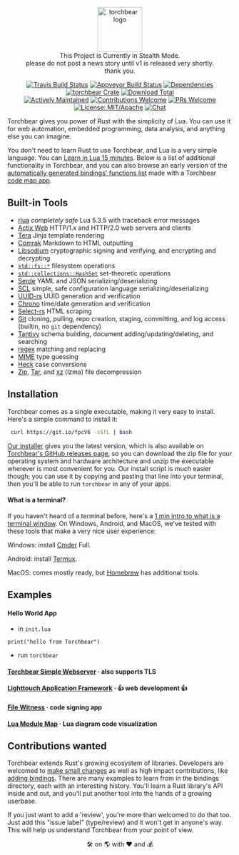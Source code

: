 <p align="center"><img width="100" src="https://i.imgur.com/3GfOkqo.png" alt="torchbear logo"><br>This Project is Currently in Stealth Mode.<br>please do not post a news story until v1 is released very shortly.<br>thank you.</p>

<p align="center">
  <a href="https://www.travis-ci.com/foundpatterns/torchbear"><img src="https://travis-ci.com/foundpatterns/torchbear.svg?branch=master" alt="Travis Build Status"></a>
  <a href="https://ci.appveyor.com/project/mitchtbaum/torchbear"><img src="https://ci.appveyor.com/api/projects/status/mg6e0p7s5v7j61ja?svg=true" alt="Appveyor Build Status"></a>
  <a href="https://deps.rs/crate/torchbear"><img src="https://deps.rs/repo/github/foundpatterns/torchbear/status.svg" alt="Dependencies"></a>
  <a href="https://crates.io/crates/torchbear"><img src="https://img.shields.io/crates/v/torchbear.svg" alt="torchbear Crate"></a>
  <a href="https://github.com/foundpatterns/torchbear/releases"><img src="https://img.shields.io/github/downloads/foundpatterns/torchbear/total.svg" alt="Download Total"></a>
  <br>
  <a href="https://github.com/rust-lang/crates.io/issues/704"><img src="https://img.shields.io/badge/maintenance-actively--developed-brightgreen.svg" alt="Actively Maintained"></a>
  <a href="https://opensource.com/life/16/1/8-ways-contribute-open-source-without-writing-code"><img src="https://img.shields.io/badge/contributions-welcome-brightgreen.svg?style=" alt="Contributions Welcome"></a>
  <a href="https://akrabat.com/the-beginners-guide-to-contributing-to-a-github-project/#to-sum-up"><img src="https://img.shields.io/badge/PRs-welcome-brightgreen.svg" alt="PRs Welcome"></a>
  <a href="https://en.wikipedia.org/wiki/List_of_parties_to_international_copyright_agreements"><img src="https://img.shields.io/badge/License-MIT%2FApache2-blue.svg" alt="License: MIT/Apache"></a>
  <a href="https://discord.gg/b6MY7dG"><img src="https://img.shields.io/badge/chat-on%20discord-7289da.svg" alt="Chat"></a>
</p>

Torchbear gives you power of Rust with the simplicity of Lua.  You can use it for web automation, embedded programming, data analysis, and anything else you can imagine.

You don't need to learn Rust to use Torchbear, and Lua is a very simple language.  You can [Learn in Lua 15 minutes](http://tylerneylon.com/a/learn-lua/).  Below is a list of additional functionality in Torchbear, and you can also browse an early version of the [automatically generated bindings' functions list](https://foundpatterns.github.io/torchbear-docs/torchbear-list-0.9.0-d3463da.html) made with a Torchbear [code map app](http://github.com/foundpatterns/lua-module-map).

## Built-in Tools

* [rlua](https://github.com/kyren/rlua) *completely safe* Lua 5.3.5 with traceback error messages
* [Actix Web](https://github.com/actix/actix-web) HTTP/1.x and HTTP/2.0 web servers and clients
* [Tera](https://github.com/Keats/tera) Jinja template rendering
* [Comrak](https://github.com/kivikakk/comrak) Markdown to HTML outputting
* [Libsodium](https://github.com/maidsafe/rust_sodium) cryptographic signing and verifying, and encrypting and decrypting
* [`std::fs::*`](https://doc.rust-lang.org/std/fs/index.html) filesystem operations
* [`std::collections::HashSet`](https://doc.rust-lang.org/std/collections/struct.HashSet.html) set-theoretic operations
* [Serde](https://github.com/serde-rs/serde) YAML and JSON serializing/deserializing
* [SCL](https://github.com/Keats/scl) simple, safe configuration language serializing/deserializing
* [UUID-rs](https://github.com/uuid-rs/uuid) UUID generation and verification
* [Chrono](https://github.com/chronotope/chrono) time/date generation and verification
* [Select-rs](https://github.com/utkarshkukreti/select.rs) HTML scraping
* [Git](https://github.com/alexcrichton/git2-rs) cloning, pulling, repo creation, staging, committing, and log access (builtin, no `git` dependency)
* [Tantivy](https://github.com/tantivy-search/tantivy) schema building, document adding/updating/deleting, and searching
* [regex](https://github.com/rust-lang/regex) matching and replacing
* [MIME](https://github.com/abonander/mime_guess) type guessing
* [Heck](https://github.com/withoutboats/heck) case conversions
* [Zip](https://github.com/mvdnes/zip-rs), [Tar](https://github.com/alexcrichton/tar-rs), and [xz](https://github.com/alexcrichton/xz2-rs) (lzma) file decompression

## Installation

Torchbear comes as a single executable, making it very easy to install.  Here's a simple command to install it:

```sh
 curl https://git.io/fpcV6 -sSfL | bash
```

[Our installer](https://github.com/foundpatterns/torchbear/blob/master/install.sh) gives you the latest version, which is also available on [Torchbear's GitHub releases page](https://github.com/foundpatterns/torchbear/releases), so you can download the zip file for your operating system and hardware architecture and unzip the executable wherever is most convenient for you.  Our install script is much easier though; you can use it by copying and pasting that line into your terminal, then you'll be able to run `torchbear` in any of your apps.

#### What is a terminal?

If you haven't heard of a terminal before, here's a [1 min intro to what is a terminal window](https://www.youtube.com/watch?v=zw7Nd67_aFw).  On Windows, Android, and MacOS, we've tested with these tools that make a very nice user experience:

Windows: install [Cmder](http://cmder.net/) Full.

Android: install [Termux](https://termux.com/).

MacOS: comes mostly ready, but [Homebrew](https://brew.sh/) has additional tools.

## Examples

#### Hello World App

- in `init.lua`

`print("hello from Torchbear")`

- run `torchbear`

#### [Torchbear Simple Webserver](https://github.com/foundpatterns/torchbear-simple-webserver) · also supports TLS

#### [Lighttouch Application Framework](https://github.com/foundpatterns/lighttouch) · 👍 web development 👍

#### [File Witness](https://github.com/foundpatterns/file-witness) · code signing app

#### [Lua Module Map](https://github.com/foundpatterns/lua-module-map) · Lua diagram code visualization

## Contributions wanted

Torchbear extends Rust's growing ecosystem of libraries. Developers are welcomed to [make small changes](https://github.com/foundpatterns/torchbear/issues?q=is%3Aopen+is%3Aissue+label%3Asize%2F0.25) as well as high impact contributions, like [adding bindings](https://github.com/foundpatterns/torchbear/labels/feature%2Fbindings).  There are many examples to learn from in the bindings directory, each with an interesting history.  You'll learn a Rust library's API inside and out, and you'll put another tool into the hands of a growing userbase.

If you just want to add a 'review', you're more than welcomed to do that too.  Just add this "issue label" (type/review) and it won't get in anyone's way.  This will help us understand Torchbear from your point of view.

<p align="center">🛠 on 🌎 with ❤️ and 💰</p>
